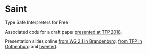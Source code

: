 # Saint

Type Safe Interpreters for Free

Associated code for a draft paper [presented at TFP 2018](http://www.cse.chalmers.se/~myreen/tfp2018/program.html).

Presentation slides online [from WG 2.1 in Brandenburg](http://www.cse.chalmers.se/~patrikj/talks/WG2.1_2018_Jansson_TySaInt.pdf), [from TFP in Gothenburg](http://www.cse.chalmers.se/~patrikj/talks/TFP_2018_Jansson_TySaInt.pdf) and [tweeted](https://twitter.com/patrikja/status/1006473768221532160).

